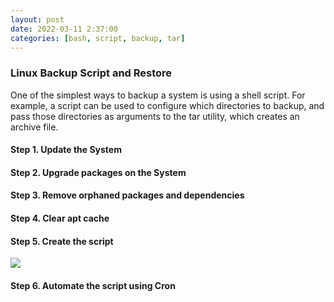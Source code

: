 ```yaml
---
layout: post
date: 2022-03-11 2:37:00
categories: [bash, script, backup, tar]
---
```


<h3>Linux Backup Script and Restore</h3>
One of the simplest ways to backup a system is using a shell script. For example, a script can be used to configure which directories to backup, and pass those directories as arguments to the tar utility, which creates an archive file. 

<h4>Step 1. Update the System</h4>

 
<h4>Step 2. Upgrade packages on the System</h4>


<h4>Step 3. Remove orphaned packages and dependencies</h4>


<h4>Step 4. Clear apt cache</h4>


<h4>Step 5. Create the script</h4>
<img src="{{site.baseurl}}/assets/img/bash_script.PNG"><br>


<h4>Step 6. Automate the script using Cron</h4>
